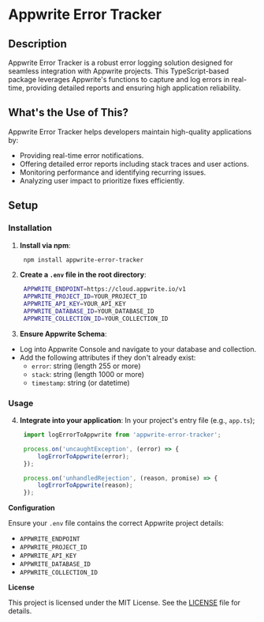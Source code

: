 # Appwrite Error Tracker

## Description 
Appwrite Error Tracker is a robust error logging solution designed for seamless integration with Appwrite projects. This TypeScript-based package leverages Appwrite's functions to capture and log errors in real-time, providing detailed reports and ensuring high application reliability.

## What's the Use of This?
Appwrite Error Tracker helps developers maintain high-quality applications by:
- Providing real-time error notifications.
- Offering detailed error reports including stack traces and user actions.
- Monitoring performance and identifying recurring issues.
- Analyzing user impact to prioritize fixes efficiently.

## Setup

### Installation

1. **Install via npm**:
   ```bash
    npm install appwrite-error-tracker
   ```

2. **Create a `.env` file in the root directory**:
   ```bash
    APPWRITE_ENDPOINT=https://cloud.appwrite.io/v1
    APPWRITE_PROJECT_ID=YOUR_PROJECT_ID
    APPWRITE_API_KEY=YOUR_API_KEY
    APPWRITE_DATABASE_ID=YOUR_DATABASE_ID
    APPWRITE_COLLECTION_ID=YOUR_COLLECTION_ID
   ```

3. **Ensure Appwrite Schema**:
   
- Log into Appwrite Console and navigate to your database and collection.
- Add the following attributes if they don't already exist:
  - `error`: string (length 255 or more)
  - `stack`: string (length 1000 or more)
  - `timestamp`: string (or datetime)

### Usage

4. **Integrate into your application**: In your project's entry file (e.g., `app.ts`);
   ```ts
    import logErrorToAppwrite from 'appwrite-error-tracker';

    process.on('uncaughtException', (error) => {
        logErrorToAppwrite(error);
    });

    process.on('unhandledRejection', (reason, promise) => {
        logErrorToAppwrite(reason);
    });
   ```

**Configuration**

Ensure your `.env` file contains the correct Appwrite project details:
- `APPWRITE_ENDPOINT`
- `APPWRITE_PROJECT_ID`
- `APPWRITE_API_KEY`
- `APPWRITE_DATABASE_ID`
- `APPWRITE_COLLECTION_ID`

**License**

This project is licensed under the MIT License. See the [LICENSE](https://github.com/gurjeetsinghvirdee/appwrite-error-tracker/blob/master/LICENSE) file for details.